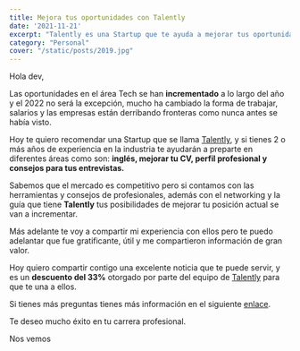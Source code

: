 ```yaml
---
title: Mejora tus oportunidades con Talently
date: '2021-11-21'
excerpt: "Talently es una Startup que te ayuda a mejorar tus oportunidades para conseguir empleo..."
category: "Personal"
cover: "/static/posts/2019.jpg"
---
```


Hola dev,

Las oportunidades en el área Tech se han **incrementado** a lo largo del año y el 2022 no será la excepción, mucho ha cambiado la forma de trabajar, salarios y las empresas están derribando fronteras como nunca antes se había visto.

Hoy te quiero recomendar una Startup  que se llama [Talently](https://talently.tech/), y si tienes 2 o más años de experiencia en la industria te ayudarán a preparte en diferentes áreas como son: **inglés, mejorar tu CV, perfil profesional y consejos para tus entrevistas.**

Sabemos que el mercado es competitivo pero si contamos con las herramientas y consejos de profesionales, además con el networking y la guía que tiene **Talently** tus posibilidades de mejorar tu posición actual se van a incrementar.

Más adelante te voy a compartir mi experiencia con ellos pero te puedo adelantar que fue gratificante, útil y me compartieron información de gran valor.

Hoy quiero compartir contigo una excelente noticia que te puede servir, y es un **descuento del 33%** otorgado por parte del equipo de [Talently](https://www.twitter.com/TalentlyTech) para que te una a ellos.

Si tienes más preguntas tienes más información en el siguiente [enlace](https://talently.tech/?utm_source=Facebook&utm_medium=organico&utm_campaign=TalentlyLanding-Engagement&utm_content=Intereses&utm_term=embajadores).

Te deseo mucho éxito en tu carrera profesional.

Nos vemos

